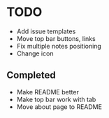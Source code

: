 # TODO

- Add issue templates
- Move top bar buttons, links
- Fix multiple notes positioning
- Change icon

## Completed

- Make README better
- Make top bar work with tab
- Move about page to README